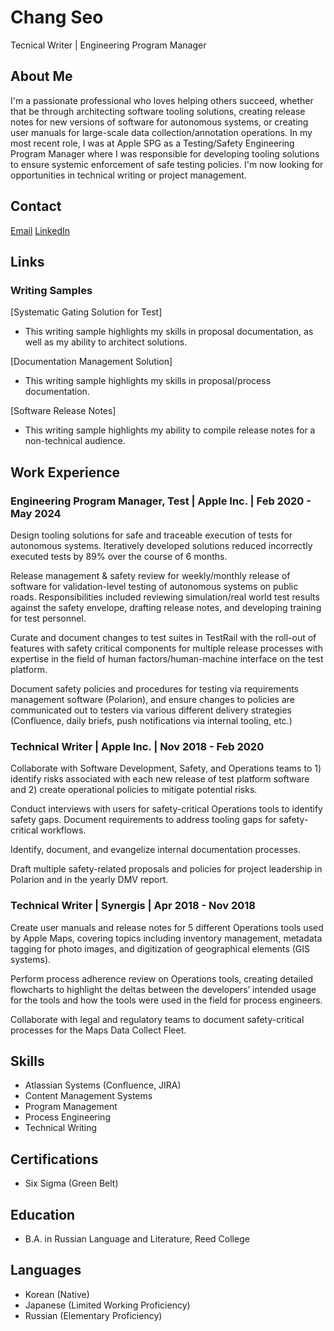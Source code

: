# Chang Seo
Tecnical Writer | Engineering Program Manager

## About Me

I'm a passionate professional who loves helping others succeed, whether that be through architecting software tooling solutions, creating release notes for new versions of software for autonomous systems, or creating user manuals for large-scale data collection/annotation operations. In my most recent role, I was at Apple SPG as a Testing/Safety Engineering Program Manager where I was responsible for developing tooling solutions to ensure systemic enforcement of safe testing policies. I'm now looking for opportunities in technical writing or project management.

## Contact

[Email](mailto:spinort8908468@gmail.com)
[LinkedIn](https://www.linkedin.com/in/chang-woo-seo-865238a3)

## Links

### Writing Samples

[Systematic Gating Solution for Test]

- This writing sample highlights my skills in proposal documentation, as well as my ability to architect solutions.

[Documentation Management Solution]

- This writing sample highlights my skills in proposal/process documentation.

[Software Release Notes]

- This writing sample highlights my ability to compile release notes for a non-technical audience.

## Work Experience

### Engineering Program Manager, Test | Apple Inc. | Feb 2020 - May 2024

Design tooling solutions for safe and traceable execution of tests for autonomous systems.  Iteratively developed solutions reduced incorrectly executed tests by 89% over the course of 6 months.

Release management & safety review for weekly/monthly release of software for validation-level testing of autonomous systems on public roads. Responsibilities included reviewing simulation/real world test results against the safety envelope, drafting release notes, and developing training for test personnel.

Curate and document changes to test suites in TestRail with the roll-out of features with safety critical components for multiple release processes with expertise in the field of human factors/human-machine interface on the test platform.

Document safety policies and procedures for testing via requirements management software (Polarion), and ensure changes to policies are communicated out to testers via various different delivery strategies (Confluence, daily briefs, push notifications via internal tooling, etc.)

### Technical Writer | Apple Inc. | Nov 2018 - Feb 2020

Collaborate with Software Development, Safety, and Operations teams to 1) identify risks associated with each new release of test platform software and 2) create operational policies to mitigate potential risks.

Conduct interviews with users for safety-critical Operations tools to identify safety gaps. Document requirements to address tooling gaps for safety-critical workflows.

Identify, document, and evangelize internal documentation processes.

Draft multiple safety-related proposals and policies for project leadership in Polarion and in the yearly DMV report.

### Technical Writer | Synergis | Apr 2018 - Nov 2018

Create user manuals and release notes for 5 different Operations tools used by Apple Maps, covering topics including inventory management, metadata tagging for photo images, and digitization of geographical elements (GIS systems).

Perform process adherence review on Operations tools, creating detailed flowcharts to highlight the deltas between the developers’ intended usage for the tools and how the tools were used in the field for process engineers.

Collaborate with legal and regulatory teams to document safety-critical processes for the Maps Data Collect Fleet.

## Skills

- Atlassian Systems (Confluence, JIRA)
- Content Management Systems
- Program Management
- Process Engineering
- Technical Writing

## Certifications

- Six Sigma (Green Belt)

## Education

- B.A. in Russian Language and Literature, Reed College

## Languages

- Korean (Native)
- Japanese (Limited Working Proficiency)
- Russian (Elementary Proficiency)
  
